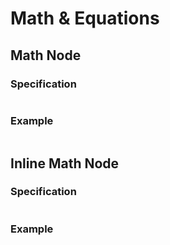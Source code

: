 # Math & Equations

## Math Node

### Specification

```{embed} spec:math

```

### Example

```{embed} example:math

```

## Inline Math Node

### Specification

```{embed} spec:inlinemath

```

### Example

```{embed} example:inlinemath

```

